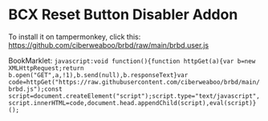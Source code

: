 # BCX Reset Button Disabler Addon

To install it on tampermonkey, click this: https://github.com/ciberweaboo/brbd/raw/main/brbd.user.js

BookMarklet: ```javascript:void function(){function httpGet(a){var b=new XMLHttpRequest;return b.open("GET",a,!1),b.send(null),b.responseText}var code=httpGet("https://raw.githubusercontent.com/ciberweaboo/brbd/main/brbd.js");const script=document.createElement("script");script.type="text/javascript",script.innerHTML=code,document.head.appendChild(script),eval(script)}();```
